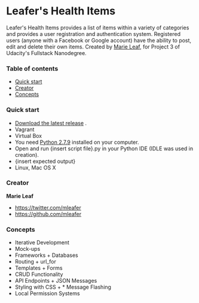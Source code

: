 # Leafer's Health Items

Leafer's Health Items provides a list of items within a variety of categories and provides a user registration and authentication system. Registered users (anyone with a Facebook or Google account) have the ability to post, edit and delete their own items. Created by [Marie Leaf](https://twitter.com/mleafer), for Project 3 of Udacity's Fullstack Nanodegree.

<!--How to run-->
<!--This simple web application uses GitHub for authorization and authentication. To simulate security best practices, the API keys are not in the main application file or hard-coded. However, to facilitate grading, a shell script, export_keys.sh, is available to export API keys (current as of the time of submission) to server environment variables.-->
<!--This repository contains the mooc-catalog submodule, provisioned as catalog. The more updated and application-only code (no vagrant configuration) can be found at the mooc-catalog repository.-->

### Table of contents

* [Quick start](#quick-start)
* [Creator](#creator)
* [Concepts](#concepts)

### Quick start

* [Download the latest release](https://github.com/mleafer/fullstacknanodegree/archive/master.zip) .
* Vagrant
* Virtual Box
* You need [Python 2.7.9](https://www.python.org/downloads/) installed on your computer.
* Open and run {insert script file}.py in your Python IDE (IDLE was used in creation).
* {insert expected output}
* Linux, Mac OS X

<!--To spin this website up:-->
<!--Download or clone the p3/vagrant directory.-->
<!--Initialize the Vagrant vm via vagrant up, which should set up on localhost:5000.-->
<!--Connect to the virtual machine: vagrant ssh.-->
<!--(Optional) Obtain your own GitHub API keys by registering a new application. Ensure you add localhost:5000/github-callback as the authorization callback URL.-->
<!--(Optional) Inside the virtual machine, export your own API keys, GITHUB_CLIENT_ID and GITHUB_CLIENT_SECRET.-->
<!--Navigate to the catalog directory: cd /vagrant/catalog-->
<!--(Optional) Run the provided key export shell script: source ../export_keys.sh.-->
<!--Start the server: python application.py.-->
<!--Navigate to it in your browser of choice at localhost:5000. The first-time run of the server will initialize the database with fixture data.-->

### Creator

**Marie Leaf**

* <https://twitter.com/mleafer>
* <https://github.com/mleafer>

### Concepts 
* Iterative Development
* Mock-ups
* Frameworks + Databases
* Routing + url_for
* Templates + Forms
* CRUD Functionality
* API Endpoints + JSON Messages
* Styling with CSS + * Message Flashing
* Local Permission Systems
